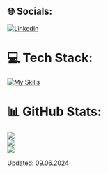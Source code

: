 ## 🌐 Socials:
[![LinkedIn](https://img.shields.io/badge/LinkedIn-%230077B5.svg?logo=linkedin&logoColor=white)](https://linkedin.com/in/sebastianbober2) 

# 💻 Tech Stack:
[![My Skills](https://skillicons.dev/icons?i=html,css,js,ts,react,vite,nodejs,express,bootstrap,tailwind,scss,postgres,redis,mongodb,jest,vitest,docker,redux,azure,aws,git,postman,linux,blender,ps,visualstudio,py,bash,terraform)](https://skillicons.dev)


# 📊 GitHub Stats:
![](https://github-readme-stats.vercel.app/api?username=Sebastian4090&theme=dark&hide_border=false&include_all_commits=false&count_private=false)<br/>
![](https://github-readme-streak-stats.herokuapp.com/?user=Sebastian4090&theme=dark&hide_border=false)<br/>
![](https://github-readme-stats.vercel.app/api/top-langs/?username=Sebastian4090&theme=dark&hide_border=false&include_all_commits=false&count_private=false&layout=compact)

<!-- Proudly created with GPRM ( https://gprm.itsvg.in ) -->

Updated: 09.06.2024
